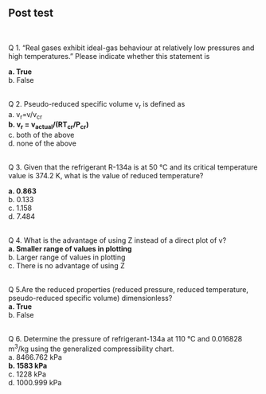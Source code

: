 ## Post test
<br>

Q 1. “Real gases exhibit ideal-gas behaviour at relatively low pressures and high temperatures.” Please indicate whether this statement is <br>

<b>a. True<br></b>
b. False<br><br>

Q 2. Pseudo-reduced specific volume v<sub>r</sub> is defined as
<br>
a. v<sub>r</sub>=v/v<sub>cr</sub><br>
<b> b. v<sub>r</sub> = v<sub>actual</sub>/(RT<sub>cr</sub>/P<sub>cr</sub>)<br></b>
c. both of the above<br>
d. none of the above<br><br>


Q 3. Given that the refrigerant R-134a is at 50 °C and its critical temperature value is 374.2 K, what is the value of reduced temperature?<br>

<b>a. 0.863<br></b>
b. 0.133<br>
c. 1.158<br>
d. 7.484<br><br>

Q 4. What is the advantage of using Z instead of a direct plot of v?
<br>
<b>a. Smaller range of values in plotting</b><br>
b. Larger range of values in plotting<br>
c. There is no advantage of using Z<br><br>


Q 5.Are the reduced properties (reduced pressure, reduced temperature, pseudo-reduced specific volume) dimensionless?
<br>
<b> a. True<br></b>
b. False<br><br>

Q 6. Determine the pressure of refrigerant-134a at 110 °C and 0.016828 m<sup>3</sup>/kg using the generalized compressibility chart.
<br>
a. 8466.762 kPa<br>
<b>b. 1583 kPa</b><br>
c. 1228 kPa</br>
d. 1000.999 kPa</br></br>
